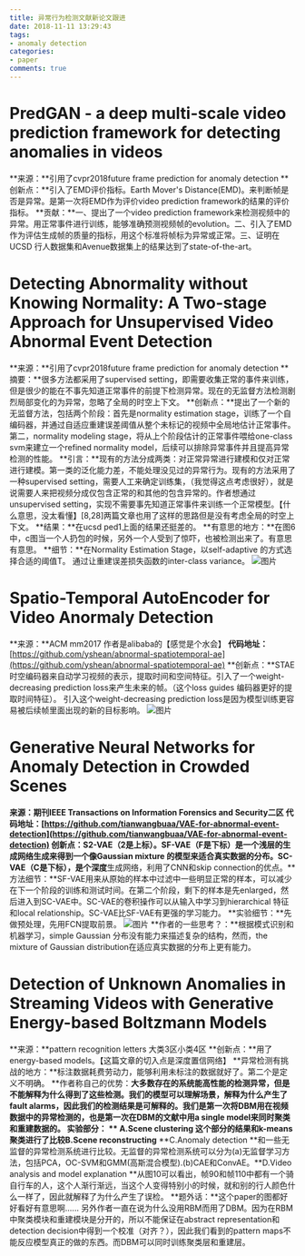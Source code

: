 ```yaml
---
title: 异常行为检测文献新论文跟进
date: 2018-11-11 13:29:43
tags:
- anomaly detection
categories:
- paper
comments: true
---
```


# PredGAN - a deep multi-scale video prediction framework for detecting anomalies in videos

**来源：**引用了cvpr2018future frame prediction for anomaly detection
**创新点：**引入了EMD评价指标。Earth Mover's Distance(EMD)。来判断帧是否是异常。是第一次将EMD作为评价video prediction framework的结果的评价指标。
**贡献：**一、提出了一个video prediction framework来检测视频中的异常。用正常事件进行训练，能够准确预测视频帧的evolution。二、引入了EMD作为评估生成帧的质量的指标，用这个标准将帧标为异常或正常。三、证明在UCSD 行人数据集和Avenue数据集上的结果达到了state-of-the-art。

<!--more-->

# Detecting Abnormality without Knowing Normality: A Two-stage Approach for Unsupervised Video Abnormal Event Detection

**来源：**引用了cvpr2018future frame prediction for anomaly detection
**摘要：**很多方法都采用了supervised setting，即需要收集正常的事件来训练，但是很少的能在不事先知道正常事件的前提下检测异常。现在的无监督方法检测剧烈局部变化的为异常，忽略了全局的时空上下文。
**创新点：**提出了一个新的无监督方法，包括两个阶段：首先是normality estimation stage，训练了一个自编码器，并通过自适应重建误差阈值从整个未标记的视频中全局地估计正常事件。第二，normality modeling stage，将从上个阶段估计的正常事件喂给one-class svm来建立一个refined normality model，后续可以排除异常事件并且提高异常检测的性能。
**引言：**现有的方法分成两类：对正常异常进行建模和仅对正常进行建模。第一类的泛化能力差，不能处理没见过的异常行为。现有的方法采用了一种supervised setting，需要人工来确定训练集，（我觉得这点考虑很好），就是说需要人来把视频分成仅包含正常的和其他的包含异常的。作者想通过unsupervised setting，实现不需要事先知道正常事件来训练一个正常模型。【什么意思，没太看懂】[8,28]两篇文章也用了这样的思路但是没有考虑全局的时空上下文。
**结果：**在ucsd ped1上面的结果还挺差的。
**有意思的地方：**在图6中，c图当一个人扔包的时候，另外一个人受到了惊吓，也被检测出来了。有意思有意思。
**细节：**在Normality Estimation Stage，以self-adaptive 的方式选择合适的阈值T。 通过让重建误差损失函数的inter-class variance。
![图片](http://boketuchuang.oss-cn-beijing.aliyuncs.com/18-11-11/29287285.jpg)

# Spatio-Temporal AutoEncoder for Video Anormaly Detection

**来源：**ACM mm2017 作者是alibaba的【感觉是个水会】
**代码地址：**[https://github.com/yshean/abnormal-spatiotemporal-ae](https://github.com/yshean/abnormal-spatiotemporal-ae)
**创新点：**STAE 时空编码器来自动学习视频的表示，提取时间和空间特征。引入了一个weight-decreasing prediction loss来产生未来的帧。（这个loss guides 编码器更好的提取时间特征）。
引入这个weight-decreasing prediction loss是因为模型训练更容易被后续帧里面出现的新的目标影响。
![图片](http://boketuchuang.oss-cn-beijing.aliyuncs.com/18-11-11/97828510.jpg)

# Generative Neural Networks for Anomaly Detection in Crowded Scenes

**来源：**期刊IEEE Transactions on Information Forensics and Security二区
**代码地址：**[https://github.com/tianwangbuaa/VAE-for-abnormal-event-detection](https://github.com/tianwangbuaa/VAE-for-abnormal-event-detection)
**创新点：**S2-VAE（2是上标）。SF-VAE（F是下标）是一个**浅层**的生成网络生成来得到一个像Gaussian mixture 的模型来适合真实数据的分布。SC-VAE（C是下标），是个**深度**生成网络，利用了CNN和skip connection的优点。**方法细节：**SF-VAE用来从原始的样本中过滤中一些明显正常的样本，可以减少在下一个阶段的训练和测试时间。在第二个阶段，剩下的样本是先enlarged，然后进入到SC-VAE中。SC-VAE的卷积操作可以从输入中学习到hierarchical 特征和local relationship。SC-VAE比SF-VAE有更强的学习能力。
**实验细节：**先做预处理，先用FCN提取前景。
![图片](http://boketuchuang.oss-cn-beijing.aliyuncs.com/18-11-11/78253764.jpg)
**作者的一些思考？：**根据模式识别和机器学习，simple Gaussian 分布没有能力来描述复杂的结构，然而，the mixture of Gaussian distribution在适应真实数据的分布上更有能力。

# Detection of Unknown Anomalies in Streaming Videos with Generative Energy-based Boltzmann Models

**来源：**pattern recognition letters 大类3区小类4区
**创新点：**用了energy-based models。【这篇文章的切入点是深度置信网络】
**异常检测有挑战的地方：**标注数据耗费劳动力，能够利用未标注的数据就好了。第二个是定义不明确。
**作者称自己的优势：**大多数存在的系统能高性能的检测异常，但是不能解释为什么得到了这些检测。我们的模型可以理解场景，解释为什么产生了fault alarms，因此我们的检测结果是可解释的。我们是第一次将DBM用在视频数据中的异常检测的，也是第一次在DBM的文献中用a single model来同时聚类和重建数据的。
**实验部分： **  **A.Scene clustering** 这个部分的结果和k-means 聚类进行了比较**B.Scene reconstructing**  **C.Anomaly detection **和一些无监督的异常检测系统进行比较。无监督的异常检测系统可以分为(a)无监督学习方法，包括PCA，OC-SVM和GMM(高斯混合模型).(b)CAE和ConvAE。**D.Video analysis and model explanation **从图10可以看出，帧90和帧110中都有一个骑自行车的人，这个人渐行渐远，当这个人变得特别小的时候，就和别的行人颜色什么一样了，因此就解释了为什么产生了误检。
**题外话：**这个paper的图都好好看好有意思啊......
另外作者一直在说为什么没用RBM而用了DBM。因为在RBM中聚类模块和重建模块是分开的，所以不能保证在abstract representation和detection decision中得到一个校准（对齐？），因此我们看到的pattern maps不能反应模型真正的做的东西。而DBM可以同时训练聚类层和重建层。